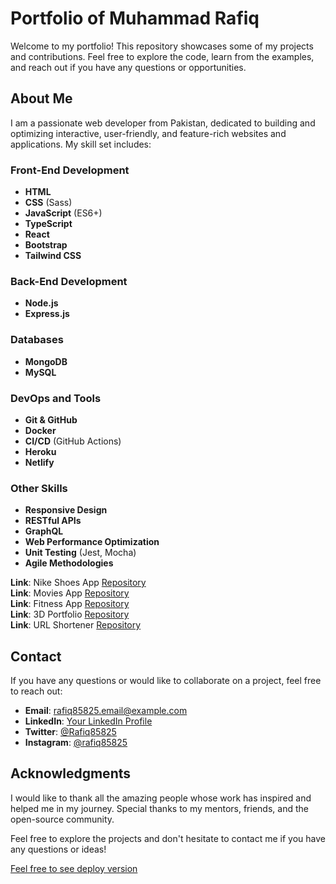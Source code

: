 # Portfolio of Muhammad Rafiq

Welcome to my portfolio! This repository showcases some of my projects and contributions. Feel free to explore the code, learn from the examples, and reach out if you have any questions or opportunities.

## About Me

I am a passionate web developer from Pakistan, dedicated to building and optimizing interactive, user-friendly, and feature-rich websites and applications. My skill set includes:

### Front-End Development
- **HTML**
- **CSS** (Sass)
- **JavaScript** (ES6+)
- **TypeScript**
- **React**
- **Bootstrap**
- **Tailwind CSS**

### Back-End Development
- **Node.js**
- **Express.js**

### Databases
- **MongoDB**
- **MySQL**

### DevOps and Tools
- **Git & GitHub**
- **Docker**
- **CI/CD** (GitHub Actions)
- **Heroku**
- **Netlify**

### Other Skills
- **Responsive Design**
- **RESTful APIs**
- **GraphQL**
- **Web Performance Optimization**
- **Unit Testing** (Jest, Mocha)
- **Agile Methodologies**

**Link**: Nike Shoes App [Repository](https://github.com/Rafiq825/Nike_ShoesApp)  
**Link**: Movies App [Repository](https://github.com/Rafiq825/Movies-App)  
**Link**: Fitness App [Repository](https://github.com/Rafiq825/React_Fitness)  
**Link**: 3D Portfolio [Repository](https://github.com/Rafiq825/My-3D-Portfolio)  
**Link**: URL Shortener [Repository](https://github.com/Rafiq825/Url_shortner)

## Contact

If you have any questions or would like to collaborate on a project, feel free to reach out:

- **Email**: rafiq85825.email@example.com
- **LinkedIn**: [Your LinkedIn Profile](https://www.linkedin.com/in/rafiqdeveloper)
- **Twitter**: [@Rafiq85825](https://twitter.com/Muhammad_Rafiq)
- **Instagram**: [@rafiq85825](https://instagram.com/rafiq85825)

## Acknowledgments

I would like to thank all the amazing people whose work has inspired and helped me in my journey. Special thanks to my mentors, friends, and the open-source community.

Feel free to explore the projects and don't hesitate to contact me if you have any questions or ideas!

<a href="https://rafiqporfolio.netlify.app/" target="_blank">Feel free to see deploy version</a>


